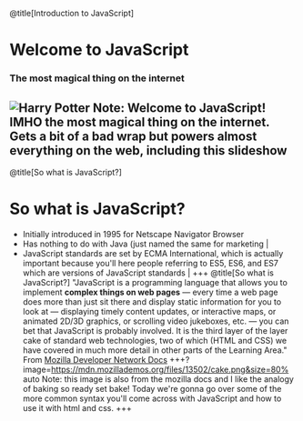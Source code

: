 @title[Introduction to JavaScript]
# Welcome to JavaScript  
### The most magical thing on the internet 
![Harry Potter](https://media.giphy.com/media/xjXXTEFCuf4Jy/giphy.gif)
Note: Welcome to JavaScript! IMHO the most magical thing on the internet. Gets a bit of a bad wrap but powers almost everything on the web, including this slideshow
---
@title[So what is JavaScript?]
# So what is JavaScript?
- Initially introduced in 1995 for Netscape Navigator Browser 
- Has nothing to do with Java (just named the same for marketing |
- JavaScript standards are set by ECMA International, which is actually important because you'll here people referring to ES5, ES6, and ES7 which are versions of JavaScript standards |
+++
@title[So what is JavaScript?]
"JavaScript is a programming language that allows you to implement **complex things on web pages** — every time a web page does more than just sit there and display static information for you to look at — displaying timely content updates, or interactive maps, or animated 2D/3D graphics, or scrolling video jukeboxes, etc. — you can bet that JavaScript is probably involved. It is the third layer of the layer cake of standard web technologies, two of which (HTML and CSS) we have covered in much more detail in other parts of the Learning Area." From [Mozilla Developer Network Docs](https://developer.mozilla.org/en-US/docs/Learn/JavaScript/First_steps/What_is_JavaScript) 
+++?image=https://mdn.mozillademos.org/files/13502/cake.png&size=80% auto
Note: this image is also from the mozilla docs and I like the analogy of baking so ready set bake! Today we're gonna go over some of the more common syntax you'll come across with JavaScript and how to use it with html and css. 
+++
